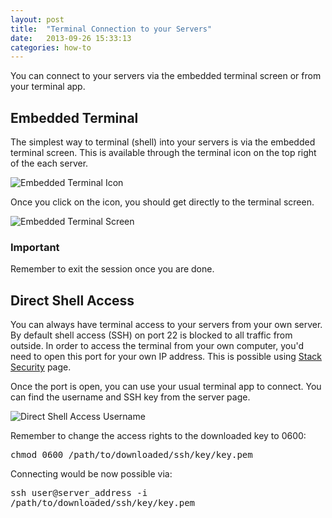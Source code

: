 ```yaml
---
layout: post
title:  "Terminal Connection to your Servers"
date:   2013-09-26 15:33:13
categories: how-to
---
```


<p class="lead">You can connect to your servers via the embedded terminal screen or from your terminal app.</p>

## Embedded Terminal
The simplest way to terminal (shell) into your servers is via the embedded terminal screen. This is available through the terminal icon on the top right of the each server.

![Embedded Terminal Icon](http://cdn.cloud66.com.s3.amazonaws.com/images/help/embedded_terminal.png)

Once you click on the icon, you should get directly to the terminal screen.

![Embedded Terminal Screen](http://cdn.cloud66.com.s3.amazonaws.com/images/help/embedded_terminal_screen.png)

<div class="notice">
		<h3>Important</h3>
		<p>Remember to exit the session once you are done.</p>
</div>

## Direct Shell Access
You can always have terminal access to your servers from your own server. By default shell access (SSH) on port 22 is blocked to all traffic from outside. In order to access the terminal from your own computer, you'd need to open this port for your own IP address. This is possible using [Stack Security](/help/stack_security) page.

Once the port is open, you can use your usual terminal app to connect. You can find the username and SSH key from the server page.

![Direct Shell Access Username](http://cdn.cloud66.com.s3.amazonaws.com/images/help/ssh_download.png)

Remember to change the access rights to the downloaded key to 0600:

<p>
<kbd>
	chmod 0600 /path/to/downloaded/ssh/key/key.pem
</kbd>
</p>

Connecting would be now possible via:

<p>
	<kbd>
		ssh user@server_address -i /path/to/downloaded/ssh/key/key.pem
	</kbd>
</p>